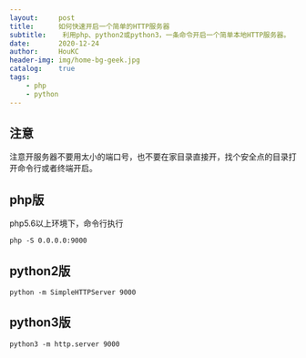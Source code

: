 ```yaml
---
layout:     post
title:      如何快速开启一个简单的HTTP服务器
subtitle:    利用php、python2或python3，一条命令开启一个简单本地HTTP服务器。
date:       2020-12-24
author:     HouKC
header-img: img/home-bg-geek.jpg
catalog:    true
tags:
    - php
    - python
---
```




## 注意

注意开服务器不要用太小的端口号，也不要在家目录直接开，找个安全点的目录打开命令行或者终端开启。



## php版

php5.6以上环境下，命令行执行

```
php -S 0.0.0.0:9000
```



## python2版

```
python -m SimpleHTTPServer 9000
```



## python3版

```
python3 -m http.server 9000
```

